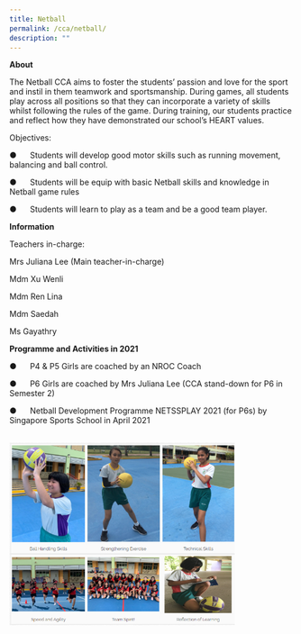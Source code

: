 ```yaml
---
title: Netball
permalink: /cca/netball/
description: ""
---
```

**About**

The Netball CCA aims to foster the students’ passion and love for the sport and instil in them teamwork and sportsmanship. During games, all students play across all positions so that they can incorporate a variety of skills whilst following the rules of the game. During training, our students practice and reflect how they have demonstrated our school’s HEART values.

Objectives:

●&nbsp;&nbsp;&nbsp;&nbsp;&nbsp;&nbsp;Students will develop good motor skills such as running movement, balancing and ball control.

●&nbsp;&nbsp;&nbsp;&nbsp;&nbsp;&nbsp;Students will be equip with basic Netball skills and knowledge in Netball game rules

●&nbsp;&nbsp;&nbsp;&nbsp;&nbsp;&nbsp;Students will learn to play as a team and be a good team player.

**Information**  

Teachers in-charge:

Mrs Juliana Lee (Main teacher-in-charge)

Mdm Xu Wenli

Mdm Ren Lina

Mdm Saedah

Ms Gayathry

  

**Programme and Activities in 2021**

●&nbsp;&nbsp;&nbsp;&nbsp;&nbsp;&nbsp;P4 &amp; P5 Girls are coached by an NROC Coach

●&nbsp;&nbsp;&nbsp;&nbsp;&nbsp;&nbsp;P6 Girls are coached by Mrs Juliana Lee (CCA stand-down for P6 in Semester 2)

●&nbsp;&nbsp;&nbsp;&nbsp;&nbsp;&nbsp;Netball Development Programme NETSSPLAY 2021 (for P6s) by Singapore Sports School in April 2021

<br>
<img src="/images/netball1.png" style="width:400px">
<br>